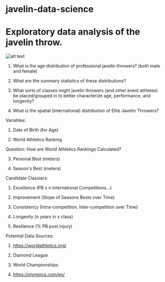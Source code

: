 # javelin-data-science
# Exploratory data analysis of the javelin throw.

![alt text](https://github.com/ethanwright96/javelin-data-science/assets/124592942/de5de5e4-a1eb-4aaa-a890-2a5c5ff120be)

1. What is the age distribution of professional javelin throwers? (both male and female)

2. What are the summary statistics of these distributions?

3. What sorts of classes might javelin throwers (and other event athletes) be placed/grouped in to better characterize age, performance, and longevity?

4. What is the spatial (international) distribution of Elite Javelin Throwers?

Variables:

1. Date of Birth (for Age)

2. World Athletics Ranking

Question: How are World Athletics Rankings Calculated?

3. Personal Best (meters)

4. Season's Best (meters)

Candidate Classiers:

1. Excellence (PB x n International Competitions...)

2. Improvement (Slope of Seasons Bests over Time)

3. Consistency (Intra-competition, Inter-competition over Time)

4. Longevity (n years in x class)

5. Resilience (% PB post injury)

Potential Data Sources:

1. https://worldathletics.org/

2. Diamond League

3. World Championships

3. https://olympics.com/en/
